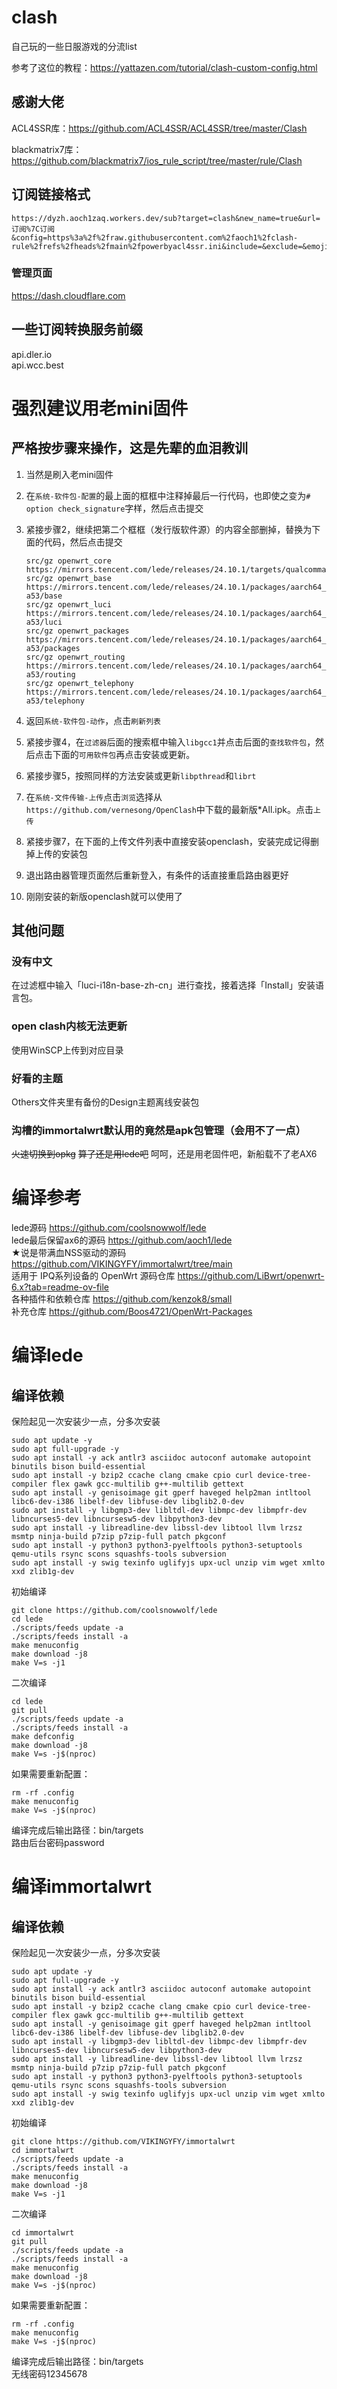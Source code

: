 # clash

自己玩的一些日服游戏的分流list

参考了这位的教程：https://yattazen.com/tutorial/clash-custom-config.html

## 感谢大佬

ACL4SSR库：https://github.com/ACL4SSR/ACL4SSR/tree/master/Clash

blackmatrix7库：https://github.com/blackmatrix7/ios_rule_script/tree/master/rule/Clash

## 订阅链接格式

    https://dyzh.aoch1zaq.workers.dev/sub?target=clash&new_name=true&url=订阅%7C订阅&config=https%3a%2f%2fraw.githubusercontent.com%2faoch1%2fclash-rule%2frefs%2fheads%2fmain%2fpowerbyacl4ssr.ini&include=&exclude=&emoji=true&list=false&sort=false&udp=true&scv=false&append_type=false&fdn=true

### 管理页面
https://dash.cloudflare.com

## 一些订阅转换服务前缀
api.dler.io  
api.wcc.best

# 强烈建议用老mini固件
## 严格按步骤来操作，这是先辈的血泪教训
1. 当然是刷入老mini固件  
2. 在`系统-软件包-配置`的最上面的框框中注释掉最后一行代码，也即使之变为`# option check_signature`字样，然后点击提交  
3. 紧接步骤2，继续把第二个框框（发行版软件源）的内容全部删掉，替换为下面的代码，然后点击提交

       src/gz openwrt_core https://mirrors.tencent.com/lede/releases/24.10.1/targets/qualcommax/ipq807x/packages
       src/gz openwrt_base https://mirrors.tencent.com/lede/releases/24.10.1/packages/aarch64_cortex-a53/base
       src/gz openwrt_luci https://mirrors.tencent.com/lede/releases/24.10.1/packages/aarch64_cortex-a53/luci
       src/gz openwrt_packages https://mirrors.tencent.com/lede/releases/24.10.1/packages/aarch64_cortex-a53/packages
       src/gz openwrt_routing https://mirrors.tencent.com/lede/releases/24.10.1/packages/aarch64_cortex-a53/routing
       src/gz openwrt_telephony https://mirrors.tencent.com/lede/releases/24.10.1/packages/aarch64_cortex-a53/telephony

6. 返回`系统-软件包-动作`，点击`刷新列表`  
7. 紧接步骤4，在`过滤器`后面的搜索框中输入`libgcc1`并点击后面的`查找软件包`，然后点击下面的`可用软件包`再点击安装或更新。  
8. 紧接步骤5，按照同样的方法安装或更新`libpthread`和`librt`  
9. 在`系统-文件传输-上传`点击`浏览`选择从`https://github.com/vernesong/OpenClash`中下载的最新版*All.ipk。点击`上传`  
10. 紧接步骤7，在下面的上传文件列表中直接安装openclash，安装完成记得删掉上传的安装包  
11. 退出路由器管理页面然后重新登入，有条件的话直接重启路由器更好  
12. 刚刚安装的新版openclash就可以使用了

## 其他问题
### 没有中文
在过滤框中输入「luci-i18n-base-zh-cn」进行查找，接着选择「Install」安装语言包。
### open clash内核无法更新
使用WinSCP上传到对应目录
### 好看的主题
Others文件夹里有备份的Design主题离线安装包
### 沟槽的immortalwrt默认用的竟然是apk包管理（会用不了一点）
~~火速切换到opkg~~
~~算了还是用lede吧~~
呵呵，还是用老固件吧，新船载不了老AX6

# 编译参考
lede源码 https://github.com/coolsnowwolf/lede  
lede最后保留ax6的源码 https://github.com/aoch1/lede  
★说是带满血NSS驱动的源码 https://github.com/VIKINGYFY/immortalwrt/tree/main  
适用于 IPQ系列设备的 OpenWrt 源码仓库 https://github.com/LiBwrt/openwrt-6.x?tab=readme-ov-file  
各种插件和依赖仓库 https://github.com/kenzok8/small  
补充仓库 https://github.com/Boos4721/OpenWrt-Packages  

# 编译lede
## 编译依赖
保险起见一次安装少一点，分多次安装

    sudo apt update -y
    sudo apt full-upgrade -y
    sudo apt install -y ack antlr3 asciidoc autoconf automake autopoint binutils bison build-essential
    sudo apt install -y bzip2 ccache clang cmake cpio curl device-tree-compiler flex gawk gcc-multilib g++-multilib gettext
    sudo apt install -y genisoimage git gperf haveged help2man intltool libc6-dev-i386 libelf-dev libfuse-dev libglib2.0-dev
    sudo apt install -y libgmp3-dev libltdl-dev libmpc-dev libmpfr-dev libncurses5-dev libncursesw5-dev libpython3-dev
    sudo apt install -y libreadline-dev libssl-dev libtool llvm lrzsz msmtp ninja-build p7zip p7zip-full patch pkgconf
    sudo apt install -y python3 python3-pyelftools python3-setuptools qemu-utils rsync scons squashfs-tools subversion
    sudo apt install -y swig texinfo uglifyjs upx-ucl unzip vim wget xmlto xxd zlib1g-dev

初始编译

    git clone https://github.com/coolsnowwolf/lede
    cd lede
    ./scripts/feeds update -a
    ./scripts/feeds install -a
    make menuconfig
    make download -j8
    make V=s -j1

二次编译

    cd lede
    git pull
    ./scripts/feeds update -a
    ./scripts/feeds install -a
    make defconfig
    make download -j8
    make V=s -j$(nproc)

如果需要重新配置：

    rm -rf .config
    make menuconfig
    make V=s -j$(nproc)

编译完成后输出路径：bin/targets  
路由后台密码password

# 编译immortalwrt
## 编译依赖
保险起见一次安装少一点，分多次安装

    sudo apt update -y
    sudo apt full-upgrade -y
    sudo apt install -y ack antlr3 asciidoc autoconf automake autopoint binutils bison build-essential
    sudo apt install -y bzip2 ccache clang cmake cpio curl device-tree-compiler flex gawk gcc-multilib g++-multilib gettext
    sudo apt install -y genisoimage git gperf haveged help2man intltool libc6-dev-i386 libelf-dev libfuse-dev libglib2.0-dev
    sudo apt install -y libgmp3-dev libltdl-dev libmpc-dev libmpfr-dev libncurses5-dev libncursesw5-dev libpython3-dev
    sudo apt install -y libreadline-dev libssl-dev libtool llvm lrzsz msmtp ninja-build p7zip p7zip-full patch pkgconf
    sudo apt install -y python3 python3-pyelftools python3-setuptools qemu-utils rsync scons squashfs-tools subversion
    sudo apt install -y swig texinfo uglifyjs upx-ucl unzip vim wget xmlto xxd zlib1g-dev

初始编译

    git clone https://github.com/VIKINGYFY/immortalwrt
    cd immortalwrt
    ./scripts/feeds update -a
    ./scripts/feeds install -a
    make menuconfig
    make download -j8
    make V=s -j1
    
二次编译

    cd immortalwrt
    git pull
    ./scripts/feeds update -a
    ./scripts/feeds install -a
    make menuconfig
    make download -j8
    make V=s -j$(nproc)

如果需要重新配置：

    rm -rf .config
    make menuconfig
    make V=s -j$(nproc)

编译完成后输出路径：bin/targets  
无线密码12345678
